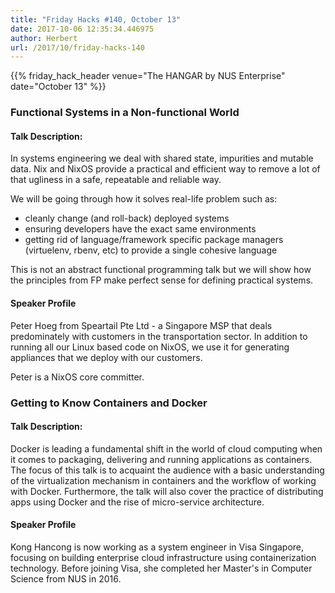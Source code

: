 ```yaml
---
title: "Friday Hacks #140, October 13"
date: 2017-10-06 12:35:34.446975
author: Herbert
url: /2017/10/friday-hacks-140
---
```


{{% friday_hack_header venue="The HANGAR by NUS Enterprise" date="October 13" %}}


### Functional Systems in a Non-functional World

#### Talk Description:

In systems engineering we deal with shared state, impurities and mutable data. Nix and NixOS provide a practical and efficient way to remove a lot of that ugliness in a safe, repeatable and reliable way.

We will be going through how it solves real-life problem such as:
- cleanly change (and roll-back) deployed systems
- ensuring developers have the exact same environments
- getting rid of language/framework specific package managers (virtuelenv, rbenv, etc) to provide a single cohesive language

This is not an abstract functional programming talk but we will show how the principles from FP make perfect sense for defining practical systems.

#### Speaker Profile

Peter Hoeg from Speartail Pte Ltd - a Singapore MSP that deals predominately with customers in the transportation sector. In addition to running all our Linux based code on NixOS, we use it for generating appliances that we deploy with our customers.

Peter is a NixOS core committer.


### Getting to Know Containers and Docker

#### Talk Description:

Docker is leading a fundamental shift in the world of cloud computing when it comes to packaging, delivering and running applications as containers. The focus of this talk is to acquaint the audience with a basic understanding of the virtualization mechanism in containers and the workflow of working with Docker. Furthermore, the talk will also cover the practice of distributing apps using Docker and the rise of micro-service architecture.

#### Speaker Profile

Kong Hancong is now working as a system engineer in Visa Singapore, focusing on building enterprise cloud infrastructure using containerization technology. Before joining Visa, she completed her Master's in Computer Science from NUS in 2016.

